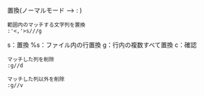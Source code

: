 置換(ノーマルモード --> : )

```
範囲内のマッチする文字列を置換
:'<,'>s///g
```

s：置換
%s：ファイル内の行置換
g：行内の複数すべて置換
c：確認


```
マッチした列を削除
:g//d
```

```
マッチした列以外を削除
:g//v
```
